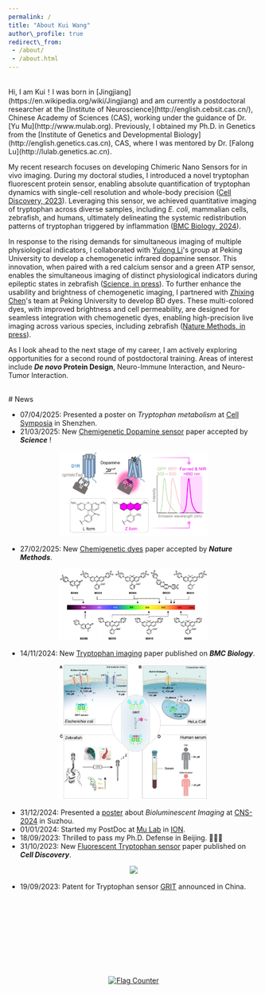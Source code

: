 ```yaml
---
permalink: /  
title: "About Kui Wang"  
author\_profile: true  
redirect\_from:
 - /about/
 - /about.html
---
```


<!-- Personal Statement -->
<br>
Hi, I am Kui！I was born in [Jingjiang](https://en.wikipedia.org/wiki/Jingjiang) and am currently a postdoctoral researcher at the [Institute of Neuroscience](http://english.cebsit.cas.cn/), Chinese Academy of Sciences (CAS), working under the guidance of Dr. [Yu Mu](http://www.mulab.org). Previously, I obtained my Ph.D. in Genetics from the [Institute of Genetics and Developmental Biology](http://english.genetics.cas.cn), CAS, where I was mentored by Dr. [Falong Lu](http://lulab.genetics.ac.cn).

My recent research focuses on developing Chimeric Nano Sensors for in vivo imaging. During my doctoral studies, I introduced a novel tryptophan fluorescent protein sensor, enabling absolute quantification of tryptophan dynamics with single-cell resolution and whole-body precision ([Cell Discovery, 2023](/publication/2023-10-31-Tryptophan-sensor)). Leveraging this sensor, we achieved quantitative imaging of tryptophan across diverse samples, including _E. coli_, mammalian cells, zebrafish, and humans, ultimately delineating the systemic redistribution patterns of tryptophan triggered by inflammation ([BMC Biology, 2024](/publication/2024-11-14-Tryptophan-imaging)). <!---Additionally, we applied artificial intelligence algorithms to develop a computationally assisted rapid protein evolution workflow. Using this approach, we successfully engineered >20 metabolites sensors in a short period (currently in preparation), promising exciting advancements in the near future.--->

In response to the rising demands for simultaneous imaging of multiple physiological indicators, I collaborated with [Yulong Li](http://www.yulonglilab.org/)'s group at Peking University to develop a chemogenetic infrared dopamine sensor. This innovation, when paired with a red calcium sensor and a green ATP sensor, enables the simultaneous imaging of distinct physiological indicators during epileptic states in zebrafish ([Science, in press](/publication/2025-03-21-HaloDA)). To further enhance the usability and brightness of chemogenetic imaging, I partnered with [Zhixing Chen](https://zhixingchenlab.mysxl.cn/)'s team at Peking University to develop BD dyes. These multi-colored dyes, with improved brightness and cell permeability, are designed for seamless integration with chemogenetic dyes, enabling high-precision live imaging across various species, including zebrafish ([Nature Methods, in press](/publication/2025-03-21-HaloDA)).

As I look ahead to the next stage of my career, I am actively exploring opportunities for a second round of postdoctoral training. Areas of interest include **_De novo_ Protein Design**, Neuro-Immune Interaction, and Neuro-Tumor Interaction.


<br>
# News

* 07/04/2025: Presented a poster on *Tryptophan metabolism* at [Cell Symposia](/publication/2025-04-05-Trp-metab-poster) in Shenzhen.
* 21/03/2025: New [Chemigenetic Dopamine sensor](/publication/2025-03-21-HaloDA) paper accepted by ***Science*** !

<div align="center">
    <img src="/images/papers/HaloDA1.0.png" width="300px">
 </div>

* 27/02/2025: New [Chemigenetic dyes](/publication/2025-02-27-BD-Dye) paper accepted by ***Nature Methods***.

<div align="center">
    <img src="/images/papers/BD-dye.png" width="300px">
 </div>

* 14/11/2024: New [Tryptophan imaging](https://bmcbiol.biomedcentral.com/articles/10.1186/s12915-024-02058-x) paper published on ***BMC Biology***.

<div align="center">
    <img src="/images/papers/trp.png" width="300px">
 </div>

* 31/12/2024: Presented a [poster](/publication/2024-09-30-CaLAMP-poster) about *Bioluminescent Imaging* at [CNS-2024](https://www.cns.org.cn/2024/cn-index.html) in Suzhou.
* 01/01/2024: Started my PostDoc at [Mu Lab](http://www.mulab.org) in [ION](http://english.cebsit.cas.cn/).
* 18/09/2023: Thrilled to pass my Ph.D. Defense in Beijing. 🎉🎉🎉
* 31/10/2023: New [Fluorescent Tryptophan sensor](/publication/2023-10-31-Tryptophan-sensor) paper published on ***Cell Discovery***.

<div align="center">
    <img src="/images/papers/Cell Disc_Logo.png" width="300px">
 </div>

* 19/09/2023: Patent for Tryptophan sensor [GRIT](https://patents.google.com/patent/CN116769045A/en) announced in China.










<br><br><br><br><br>
----------------------------------------------------

<div style="text-align: center;">
  <a href="https://info.flagcounter.com/b5Gl"><img src="https://s01.flagcounter.com/count/b5Gl/bg_FFFFFF/txt_000000/border_CCCCCC/columns_4/maxflags_4/viewers_0/labels_0/pageviews_0/flags_0/percent_0/" alt="Flag Counter" border="0"></a>
</div>

